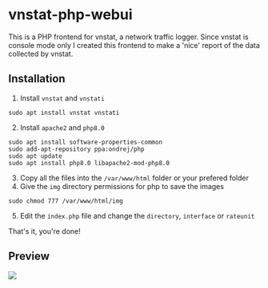 # vnstat-php-webui
This is a PHP frontend for vnstat, a network traffic logger. Since vnstat is console mode only I created this frontend to make a 'nice' report of the data collected by vnstat.

## Installation
1. Install `vnstat` and `vnstati`
```
sudo apt install vnstat vnstati
```
2. Install `apache2` and `php8.0`
```
sudo apt install software-properties-common
sudo add-apt-repository ppa:ondrej/php
sudo apt update
sudo apt install php8.0 libapache2-mod-php8.0
```
3. Copy all the files into the `/var/www/html` folder or your prefered folder
4. Give the `img` directory permissions for php to save the images
```
sudo chmod 777 /var/www/html/img
```
5. Edit the `index.php` file and change the `directory`, `interface` or `rateunit`

That's it, you're done!

## Preview

![](https://github.com/OfficialDevvCat/vnstat-php-webui/blob/main/screenshot.png)